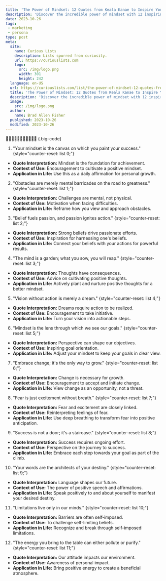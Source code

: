 ```yaml
---
title: 'The Power of Mindset: 12 Quotes from Keala Kanae to Inspire You'
description: 'Discover the incredible power of mindset with 12 inspiring quotes from Keala Kanae. Let his wisdom ignite your curiosity and transform your life.'
date: 2023-10-26
tags:
 - marketing
 - persona
type: post
meta:
  site:
    name: Curious Lists
    description: Lists spurred from curiosity.
    url: https://curiouslists.com
    logo:
      src: /img/logo.png
      width: 301
      height: 242
  language: en-US
  url: https://curiouslists.com/list/the-power-of-mindset-12-quotes-from-keala-kanae-to-inspire-you
  title: 'The Power of Mindset: 12 Quotes from Keala Kanae to Inspire You'
  description: 'Discover the incredible power of mindset with 12 inspiring quotes from Keala Kanae. Let his wisdom ignite your curiosity and transform your life.'
  image:
    src: /img/logo.png
  author:
    name: Brad Allen Fisher
  published: 2023-10-26
  modified: 2023-10-26
---
```



🧠💭✨🌱🌟🚀🎯🔥💡🌞📘 {.big-code}

1. "Your mindset is the canvas on which you paint your success." {style="counter-reset: list 0;"}
  - **Quote Interpretation:** Mindset is the foundation for achievement.
  - **Context of Use:** Encouragement to cultivate a positive mindset.
  - **Application in Life:** Use this as a daily affirmation for personal growth.

2. "Obstacles are merely mental barricades on the road to greatness." {style="counter-reset: list 1;"}
  - **Quote Interpretation:** Challenges are mental, not physical.
  - **Context of Use:** Motivation when facing difficulties.
  - **Application in Life:** Reframe how you view and approach obstacles.

3. "Belief fuels passion, and passion ignites action." {style="counter-reset: list 2;"}
  - **Quote Interpretation:** Strong beliefs drive passionate efforts.
  - **Context of Use:** Inspiration for harnessing one's beliefs.
  - **Application in Life:** Connect your beliefs with your actions for powerful results.

4. "The mind is a garden; what you sow, you will reap." {style="counter-reset: list 3;"}
  - **Quote Interpretation:** Thoughts have consequences.
  - **Context of Use:** Advice on cultivating positive thoughts.
  - **Application in Life:** Actively plant and nurture positive thoughts for a better mindset.

5. "Vision without action is merely a dream." {style="counter-reset: list 4;"}
  - **Quote Interpretation:** Dreams require action to be realized.
  - **Context of Use:** Encouragement to take initiative.
  - **Application in Life:** Turn your vision into actionable steps.

6. "Mindset is the lens through which we see our goals." {style="counter-reset: list 5;"}
  - **Quote Interpretation:** Perspective can shape our objectives.
  - **Context of Use:** Inspiring goal orientation.
  - **Application in Life:** Adjust your mindset to keep your goals in clear view.

7. "Embrace change; it's the only way to grow." {style="counter-reset: list 6;"}
  - **Quote Interpretation:** Change is necessary for growth.
  - **Context of Use:** Encouragement to accept and initiate change.
  - **Application in Life:** View change as an opportunity, not a threat.

8. "Fear is just excitement without breath." {style="counter-reset: list 7;"}
  - **Quote Interpretation:** Fear and excitement are closely linked.
  - **Context of Use:** Reinterpreting feelings of fear.
  - **Application in Life:** Use deep breathing to transform fear into positive anticipation.

9. "Success is not a door; it's a staircase." {style="counter-reset: list 8;"}
  - **Quote Interpretation:** Success requires ongoing effort.
  - **Context of Use:** Perspective on the journey to success.
  - **Application in Life:** Embrace each step towards your goal as part of the climb.

10. "Your words are the architects of your destiny." {style="counter-reset: list 9;"}
  - **Quote Interpretation:** Language shapes our future.
  - **Context of Use:** The power of positive speech and affirmations.
  - **Application in Life:** Speak positively to and about yourself to manifest your desired destiny.

11. "Limitations live only in our minds." {style="counter-reset: list 10;"}
  - **Quote Interpretation:** Barriers are often self-imposed.
  - **Context of Use:** To challenge self-limiting beliefs.
  - **Application in Life:** Recognize and break through self-imposed limitations.

12. "The energy you bring to the table can either pollute or purify." {style="counter-reset: list 11;"}
  - **Quote Interpretation:** Our attitude impacts our environment.
  - **Context of Use:** Awareness of personal impact.
  - **Application in Life:** Bring positive energy to create a beneficial atmosphere.